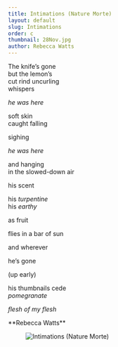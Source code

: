 ```yaml
---
title: Intimations (Nature Morte)
layout: default
slug: Intimations
order: c
thumbnail: 28Nov.jpg
author: Rebecca Watts
---
```


<p>
The knife’s gone<br/>
but the lemon’s<br/>
cut rind uncurling<br/>
whispers
</p>

<p class="ml-5">
	<em>he was here</em>
</p>
<p>
soft skin<br/>
caught falling
</p>
<p class="ml-5">
sighing
</p>
<p>
	<em>he was here</em>
</p>
<p>
and hanging<br/>
in the slowed-down air
</p>
<p class="ml-5">
his scent
</p>
<p>
his <em>turpentine</em>
	<br/>
	his <em>earthy</em>
</p>
<p class="ml-5">
as fruit
</p>
<p>
flies in a bar of sun
</p>
<p>
and wherever
</p>
<p class="ml-5">
		he’s gone
</p>
<p class="ml-5">
  (up early)
</p>
<p>
his thumbnails cede
<br/>
	<em>pomegranate</em>
</p>
<p class="ml-5">
	<em>flesh of my flesh</em>
</p>
**Rebecca Watts**

<figure class="figure">
  <img src="{{ site.url }}/images/creative/3.jpg" class="figure-img img-fluid rounded" alt="Intimations (Nature Morte)">
  
</figure>
